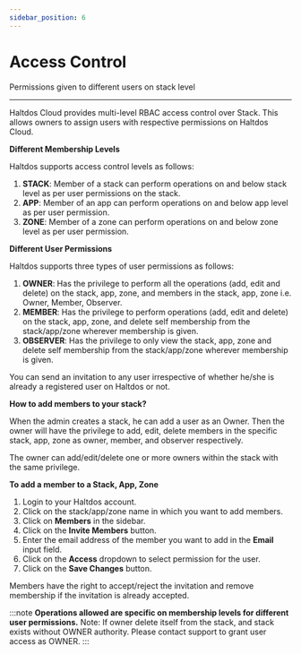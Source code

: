 ```yaml
---
sidebar_position: 6
---
```


# Access Control

Permissions given to different users on stack level

---

Haltdos Cloud provides multi-level RBAC access control over Stack. This allows owners to assign users with respective permissions on Haltdos Cloud.

**Different Membership Levels**

Haltdos supports access control levels as follows:

1. **STACK**: Member of a stack can perform operations on and below stack level as per user permissions on the stack.
2. **APP**: Member of an app can perform operations on and below app level as per user permission.
3. **ZONE**: Member of a zone can perform operations on and below zone level as per user permission.

**Different User Permissions**

Haltdos supports three types of user permissions as follows:

1. **OWNER**: Has the privilege to perform all the operations (add, edit and delete) on the stack, app, zone, and members in the stack, app, zone i.e. Owner, Member, Observer.
2. **MEMBER**: Has the privilege to perform operations (add, edit and delete) on the stack, app, zone, and delete self membership from the stack/app/zone wherever membership is given.
3. **OBSERVER**: Has the privilege to only view the stack, app, zone and delete self membership from the stack/app/zone wherever membership is given.

You can send an invitation to any user irrespective of whether he/she is already a registered user on Haltdos or not.

**How to add members to your stack?**

When the admin creates a stack, he can add a user as an Owner. Then the owner will have the privilege to add, edit, delete members in the specific stack, app, zone as owner, member, and observer respectively.

The owner can add/edit/delete one or more owners within the stack with the same privilege.

**To add a member to a Stack, App, Zone**

1. Login to your Haltdos account.
2. Click on the stack/app/zone name in which you want to add members.
3. Click on **Members** in the sidebar.
4. Click on the **Invite Members** button.
5. Enter the email address of the member you want to add in the **Email** input field.
6. Click on the **Access** dropdown to select permission for the user.
7. Click on the **Save Changes** button.


Members have the right to accept/reject the invitation and remove membership if the invitation is already accepted.

:::note
**Operations allowed are specific on membership levels for different user permissions.** 
Note: If owner delete itself from the stack, and stack exists without OWNER authority. Please contact support to grant user access as OWNER. 
:::